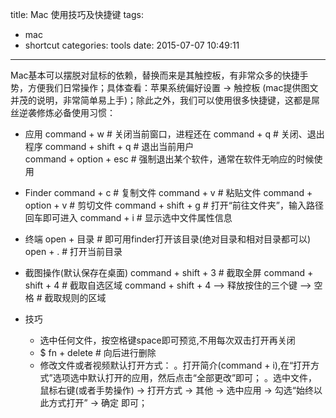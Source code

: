 title: Mac 使用技巧及快捷键
tags:
  - mac
  - shortcut
categories: tools
date: 2015-07-07 10:49:11
---
Mac基本可以摆脱对鼠标的依赖，替换而来是其触控板，有非常众多的快捷手势，方便我们日常操作；具体查看：苹果系统偏好设置 -> 触控板 (mac提供图文并茂的说明，非常简单易上手)；除此之外，我们可以使用很多快捷键，这都是屌丝逆袭修炼必备使用习惯：

- 应用
      command + w  # 关闭当前窗口，进程还在
      command + q		# 关闭、退出程序
      command + shift + q   # 退出当前用户  
      command + option + esc  # 强制退出某个软件，通常在软件无响应的时候使用

- Finder
      command + c      # 复制文件
      command + v      # 粘贴文件
      command + option + v     # 剪切文件
      command + shift + g      # 打开“前往文件夹”，输入路径回车即可进入
      command + i     # 显示选中文件属性信息

- 终端
      open + 目录		# 即可用finder打开该目录(绝对目录和相对目录都可以)
      open + .      # 打开当前目录

<!-- more -->

- 截图操作(默认保存在桌面)
      command + shift + 3		# 截取全屏
      command + shift + 4		# 截取自选区域
      command + shift + 4  —> 释放按住的三个键 —> 空格   # 截取规则的区域

- 技巧
  -  选中任何文件，按空格键space即可预览,不用每次双击打开再关闭
  -  $ fn + delete        # 向后进行删除
  -  修改文件或者视频默认打开方式： 
      。打开简介(command + i),在“打开方式”选项选中默认打开的应用，然后点击“全部更改”即可；
      。选中文件，鼠标右键(或者手势操作) -> 打开方式 -> 其他 -> 选中应用  -> 勾选“始终以此方式打开” -> 确定 即可；